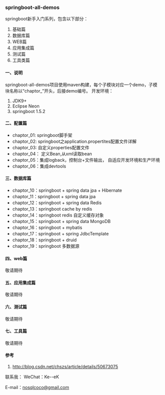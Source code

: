 ### springboot-all-demos

springboot新手入门系列，包含以下部分：
1. 基础篇
2. 数据库篇
3. WEB篇
4. 应用集成篇
5. 测试篇
6. 工具类篇

#### 一、说明
springboot-all-demos项目使用maven构建，每个子模块对应一个demo，子模块名称以“chaptor_”开头，后接demo编号。
开发环境：
1. JDK9+
2. Eclipse Neon
3. springboot 1.5.2

#### 二、配置篇
- chaptor_01: springboot脚手架
- chaptor_02: springboot之application.propertites配置文件详解
- chaptor_03: 自定义properties配置文件
- chaptor_04： 定义Bean,从xml读取bean
- chaptor_05：集成logback，控制台+文件输出， 自适应开发环境和生产环境
- chaptor_06：集成devtools

#### 三、数据库篇
- chaptor_10：springboot + spring data jpa + Hibernate
- chaptor_11：springboot + spring data jpa
- chaptor_12：springboot + spring data Redis
- chaptor_13：springboot cache by redis
- chaptor_14：springboot redis 自定义缓存对象
- chaptor_15：springboot + spring data MongoDB
- chaptor_16：springboot + mybatis
- chaptor_17：springboot + spring JdbcTemplate
- chaptor_18：springboot + druid
- chaptor_19：springboot 多数据源

#### 四、web篇
敬请期待

#### 五、应用集成篇
敬请期待

#### 六、测试篇
敬请期待

#### 七、工具篇
敬请期待


#### 参考
1. http://blog.csdn.net/chszs/article/details/50673075

联系我：
WeChat：Ke--eK

E-mail：nosqlcoco@gmail.com

